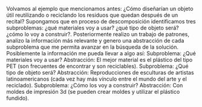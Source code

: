 Volvamos al ejemplo que mencionamos antes: ¿Cómo diseñarían un objeto útil reutilizando o reciclando los residuos que quedan después de un recital? Supongamos que en proceso de descomposición identificamos tres subproblemas: ¿qué materiales voy a usar? ¿qué tipo de objeto será? ¿cómo lo voy a construir?. Posteriormente realizo un trabajo de patrones, analizo la información más relevante y genero una abstracción de cada subproblema que me permita avanzar en la búsqueda de la solución. Posiblemente la información me pueda llevar a algo así:
Subproblema: ¿Qué materiales voy a usar? Abstracción: El mejor material es el plástico del tipo PET (son frecuentes de encontrar y son reciclables). 
Subproblema: ¿Qué tipo de objeto será? Abstracción: Reproducciones de  esculturas de artistas latinoamericanos (cada vez hay más vínculo entre el mundo del arte y el reciclado). 
Subproblema: ¿Cómo los voy a construir? Abstracción: Con moldes de impresión 3d (se pueden crear moldes y utilizar el plástico fundido).
